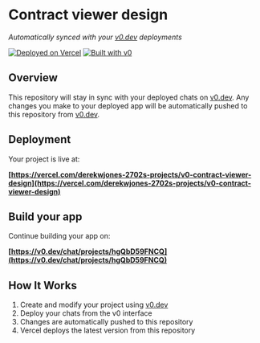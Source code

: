 # Contract viewer design

*Automatically synced with your [v0.dev](https://v0.dev) deployments*

[![Deployed on Vercel](https://img.shields.io/badge/Deployed%20on-Vercel-black?style=for-the-badge&logo=vercel)](https://vercel.com/derekwjones-2702s-projects/v0-contract-viewer-design)
[![Built with v0](https://img.shields.io/badge/Built%20with-v0.dev-black?style=for-the-badge)](https://v0.dev/chat/projects/hgQbD59FNCQ)

## Overview

This repository will stay in sync with your deployed chats on [v0.dev](https://v0.dev).
Any changes you make to your deployed app will be automatically pushed to this repository from [v0.dev](https://v0.dev).

## Deployment

Your project is live at:

**[https://vercel.com/derekwjones-2702s-projects/v0-contract-viewer-design](https://vercel.com/derekwjones-2702s-projects/v0-contract-viewer-design)**

## Build your app

Continue building your app on:

**[https://v0.dev/chat/projects/hgQbD59FNCQ](https://v0.dev/chat/projects/hgQbD59FNCQ)**

## How It Works

1. Create and modify your project using [v0.dev](https://v0.dev)
2. Deploy your chats from the v0 interface
3. Changes are automatically pushed to this repository
4. Vercel deploys the latest version from this repository